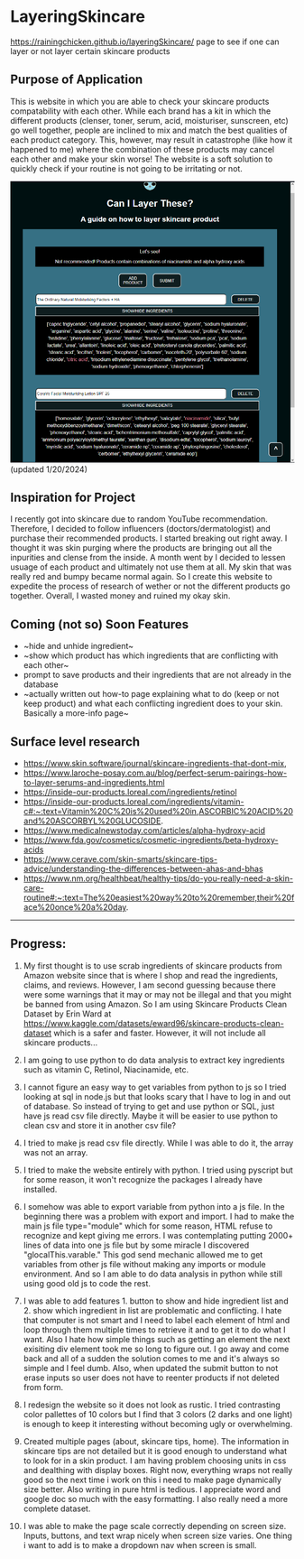 # LayeringSkincare
https://rainingchicken.github.io/layeringSkincare/
page to see if one can layer or not layer certain skincare products

## Purpose of Application
This is website in which you are able to check your skincare products compatability with each other. While each brand has a kit in which the different products (clenser, toner, serum, acid, moisturiser, sunscreen, etc) go well together, people are inclined to mix and match the best qualities of each product category. This, however, may result in catastrophe (like how it happened to me) where the combination of these products may cancel each other and make your skin worse! The website is a soft solution to quickly check if your routine is not going to be irritating or not. 

![samplewebsiteskincare](https://github.com/rainingchicken/layeringSkincare/blob/main/skinlayersample2.png) (updated 1/20/2024)

## Inspiration for Project
I recently got into skincare due to random YouTube recommendation. Therefore, I decided to follow influencers (doctors/dermatologist) and purchase their recommended products. I started breaking out right away. I thought it was skin purging where the products are bringing out all the inpurities and clense from the inside. A month went by I decided to lessen usuage of each product and ultimately not use them at all. My skin that was really red and bumpy became normal again. So I create this website to expedite the process of research of wether or not the different products go together. Overall, I wasted money and ruined my okay skin. 

## Coming (not so) Soon Features
- ~hide and unhide ingredient~
- ~show which product has which ingredients that are conflicting with each other~
- prompt to save products and their ingredients that are not already in the database
- ~actually written out how-to page explaining what to do (keep or not keep product) and what each conflicting ingredient does to your skin. Basically a more-info page~

## Surface level research
- https://www.skin.software/journal/skincare-ingredients-that-dont-mix, 
- https://www.laroche-posay.com.au/blog/perfect-serum-pairings-how-to-layer-serums-and-ingredients.html
- https://inside-our-products.loreal.com/ingredients/retinol
- https://inside-our-products.loreal.com/ingredients/vitamin-c#:~:text=Vitamin%20C%20is%20used%20in,ASCORBIC%20ACID%20and%20ASCORBYL%20GLUCOSIDE.
- https://www.medicalnewstoday.com/articles/alpha-hydroxy-acid
- https://www.fda.gov/cosmetics/cosmetic-ingredients/beta-hydroxy-acids
- https://www.cerave.com/skin-smarts/skincare-tips-advice/understanding-the-differences-between-ahas-and-bhas
- https://www.nm.org/healthbeat/healthy-tips/do-you-really-need-a-skin-care-routine#:~:text=The%20easiest%20way%20to%20remember,their%20face%20once%20a%20day.

<hr>

## Progress:
1. My first thought is to use scrab ingredients of skincare products from Amazon website since that is where I shop and read the ingredients, claims, and reviews. However, I am second guessing because there were some warnings that it may or may not be illegal and that you might be banned from using Amazon. So I am using Skincare Products Clean Dataset by Erin Ward at https://www.kaggle.com/datasets/eward96/skincare-products-clean-dataset which is a safer and faster. However, it will not include all skincare products...

2. I am going to use python to do data analysis to extract key ingredients such as vitamin C, Retinol, Niacinamide, etc.  

3. I cannot figure an easy way to get variables from python to js so I tried looking at sql in node.js but that looks scary that I have to log in and out of database. So instead of trying to get and use python or SQL, just have js read csv file directly. Maybe it will be easier to use python to clean csv and store it in another csv file?  

4. I tried to make js read csv file directly. While I was able to do it, the array was not an array.

5. I tried to make the website entirely with python. I tried using pyscript but for some reason, it won't recognize the packages I already have installed.

6. I somehow was able to export variable from python into a js file. In the beginning there was a problem with export and import. I had to make the main js file type="module" which for some reason, HTML refuse to recognize and kept giving me errors. I was contemplating putting 2000+ lines of data into one js file but by some miracle I discovered "glocalThis.varable." This god send mechanic allowed me to get variables from other js file without making any imports or module environment. And so I am able to do data analysis in python while still using good old js to code the rest.

7. I was able to add features 1. button to show and hide ingredient list and 2. show which ingredient in list are problematic and conflicting. I hate that computer is not smart and I need to label each element of html and loop through them multiple times to retrieve it and to get it to do what I want. Also I hate how simple things such as getting an element the next exisiting div element took me so long to figure out. I go away and come back and all of a sudden the solution comes to me and it's always so simple and I feel dumb. Also, when updated the submit button to not erase inputs so user does not have to reenter products if not deleted from form.

8. I redesign the website so it does not look as rustic. I tried contrasting color pallettes of 10 colors but I find that 3 colors (2 darks and one light) is enough to keep it interesting without becoming ugly or overwhelming.

9. Created multiple pages (about, skincare tips, home). The information in skincare tips are not detailed but it is good enough to understand what to look for in a skin product. I am having problem choosing units in css and dealthing with display boxes. Right now, everything wraps not really good so the next time i work on this i need to make page dynamically size better. Also writing in pure html is tedious. I appreciate word and google doc so much with the easy formatting. I also really need a more complete dataset.

10. I was able to make the page scale correctly depending on screen size. Inputs, buttons, and text wrap nicely when screen size varies. One thing i want to add is to make a dropdown nav when screen is small. 
